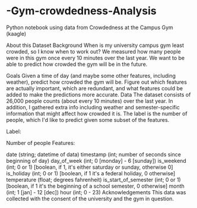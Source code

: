 # -Gym-crowdedness-Analysis
Python notebook using data from Crowdedness at the Campus Gym (kaagle)


About this Dataset
Background
When is my university campus gym least crowded, so I know when to work out? We measured how many people were in this gym once every 10 minutes over the last year. We want to be able to predict how crowded the gym will be in the future.

Goals
Given a time of day (and maybe some other features, including weather), predict how crowded the gym will be.
Figure out which features are actually important, which are redundant, and what features could be added to make the predictions more accurate.
Data
The dataset consists of 26,000 people counts (about every 10 minutes) over the last year. In addition, I gathered extra info including weather and semester-specific information that might affect how crowded it is. The label is the number of people, which I'd like to predict given some subset of the features.

Label:

Number of people
Features:

date (string; datetime of data)
timestamp (int; number of seconds since beginning of day)
day_of_week (int; 0 [monday] - 6 [sunday])
is_weekend (int; 0 or 1) [boolean, if 1, it's either saturday or sunday, otherwise 0]
is_holiday (int; 0 or 1) [boolean, if 1 it's a federal holiday, 0 otherwise]
temperature (float; degrees fahrenheit)
is_start_of_semester (int; 0 or 1) [boolean, if 1 it's the beginning of a school semester, 0 otherwise]
month (int; 1 [jan] - 12 [dec])
hour (int; 0 - 23)
Acknowledgements
This data was collected with the consent of the university and the gym in question.
